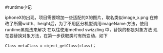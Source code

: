 #runtime小记

  iphoneX的出现，项目需要增加一些适配的X的图片，取名类似image_x.png
  在修改了所需width、height后，为了不用区分机型调用imageName:方法，使用runtime黑魔法来解决
  在以往使用method swizzling 中，替换的都是对象方法
  现在要替换对象方法，在第一步获取类时有所变动，如下
    
    Class metaClass = object_getClass(class)；
